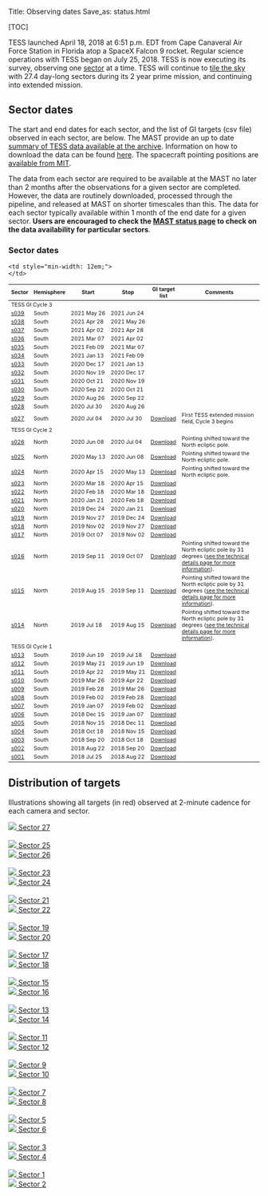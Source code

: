 Title: Observing dates
Save_as: status.html

[TOC]

<!-- <img class="img-responsive" style="max-width:67%;" src="images/giprogram/timeline.jpg" alt="TESS CSC timeline"> -->

TESS launched April 18, 2018 at 6:51 p.m. EDT from Cape Canaveral Air
Force Station in Florida atop a SpaceX Falcon 9 rocket. Regular
science operations with TESS began on July 25, 2018. TESS is now executing its survey, observing one [sector](https://heasarc.gsfc.nasa.gov/docs/tess/operations.html#field-of-view) at a time. TESS will continue to [tile the sky](https://heasarc.gsfc.nasa.gov/docs/tess/operations.html#observing-strategy) with 27.4 day-long sectors during its 2 year prime mission, and continuing into extended mission. 

<!-- 

<br/>
<img class="img-responsive" style="max-width:67%;" src="images/tess-launch.jpg">TESS launched successfully on April 18, 2018. TESS will begin collecting science data after a 60 day commissioning period.
*Image Credit: NASA/Kim Shiflett*
<br/>

<br/>
<img class="img-responsive" style="max-width:67%;" src="images/tess-launch-separation.jpg">A camera mounted on the Falcon 9 second stage shows the TESS spacecraft separating from the vehicle. At 7:53 p.m., the twin solar arrays that will power the spacecraft successfully deployed.
*Image Credit: NASA TV*
<br/> -->




<!-- The dates in the table below are from our nominal plan. -->

<!-- <br/> -->
<!-- <img class="img-responsive" style="max-width:67%;" src="images/mission/tess_observingsectorschematic_Winnpresentation.png">
<br/> -->
## Sector dates
The start and end dates for each sector, and the list of GI targets (csv
file) observed in each sector, are below. The MAST provide an up to date [summary of TESS data available at the archive](https://outerspace.stsci.edu/display/TESS/TESS+Holdings+Available+by+MAST+Service).
Information on how to download the data can be found [here](data-access.html). The spacecraft pointing positions are [available from MIT](https://tess.mit.edu/observations/).

The data from each sector are required to be available at the MAST no later than 2 months after the observations for a given sector are completed. However, the data are routinely downloaded, processed through the pipeline, and released at MAST on shorter timescales than this. The data for each sector typically available within 1 month of the end date for a given sector. <b>Users are encouraged to check the [MAST status page](https://outerspace.stsci.edu/display/TESS/TESS+Holdings+Available+by+MAST+Service) to check on the data availability for particular sectors</b>.

<div class="panel panel-primary">
  <div class="panel-heading">
    <h3 class="panel-title">Sector dates</h3>
  </div>
  <div class="panel-body">

  <table class="table table-striped table-hover" style="font-size: 0.77em;">
  <thead>
    <tr>
      <th style="vertical-align: middle;">Sector</th>
      <th style="vertical-align: middle;">Hemisphere</th>
      <th style="vertical-align: middle;">Start</th>
      <th style="vertical-align: middle;">Stop</th>
      <th style="vertical-align: middle;">GI target list</th>
      <!-- <th style="vertical-align: middle;" class="text-center">Release<br>notes</th> -->
      <th style="vertical-align: middle;">Comments</th>
    </tr>
  </thead>
 <tr>
  <td colspan="6">TESS GI Cycle 3</td>
 </tr>
 <tr>
    <td><a href="#s039">s039</a></td>
    <td>South</td>
    <td>2021&nbsp;May&nbsp;26</td>
    <td>2021&nbsp;Jun&nbsp;24</td>
    <td></td>
    <td style="min-width: 12em;">
    </td>
  </tr>

  <tr>
    <td><a href="#s038">s038</a></td>
    <td>South</td>
    <td>2021&nbsp;Apr&nbsp;28</td>
    <td>2021&nbsp;May&nbsp;26</td>
    <td></td>
    <td style="min-width: 12em;">
    </td>
  </tr>

  <tr>
    <td><a href="#s037">s037</a></td>
    <td>South</td>
    <td>2021&nbsp;Apr&nbsp;02</td>
    <td>2021&nbsp;Apr&nbsp;28</td>
    <td></td>
    <td style="min-width: 12em;">
    </td>
  </tr>

  <tr>
    <td><a href="#s036">s036</a></td>
    <td>South</td>
    <td>2021&nbsp;Mar&nbsp;07</td>
    <td>2021&nbsp;Apr&nbsp;02</td>
    <td></td>
    <td style="min-width: 12em;">
    </td>
  </tr>

  <tr>
    <td><a href="#s035">s035</a></td>
    <td>South</td>
    <td>2021&nbsp;Feb&nbsp;09</td>
    <td>2021&nbsp;Mar&nbsp;07</td>
    <td></td>
    <td style="min-width: 12em;">
    </td>
  </tr>

  <tr>
    <td><a href="#s034">s034</a></td>
    <td>South</td>
    <td>2021&nbsp;Jan&nbsp;13</td>
    <td>2021&nbsp;Feb&nbsp;09</td>
    <td></td>
    <td style="min-width: 12em;">
    </td>
  </tr>

  <tr>
    <td><a href="#s033">s033</a></td>
    <td>South</td>
    <td>2020&nbsp;Dec&nbsp;17</td>
    <td>2021&nbsp;Jan&nbsp;13</td>
    <td></td>
    <td style="min-width: 12em;">
    </td>
  </tr>

  <tr>
    <td><a href="#s032">s032</a></td>
    <td>South</td>
    <td>2020&nbsp;Nov&nbsp;19</td>
    <td>2020&nbsp;Dec&nbsp;17</td>
    <td></td>
    <td style="min-width: 12em;">
    </td>
  </tr>

  <tr>
    <td><a href="#s031">s031</a></td>
    <td>South</td>
    <td>2020&nbsp;Oct&nbsp;21</td>
    <td>2020&nbsp;Nov&nbsp;19</td>
    <td></td>
    <td style="min-width: 12em;">
    </td>
  </tr>

  <tr>
    <td><a href="#s030">s030</a></td>
    <td>South</td>
    <td>2020&nbsp;Sep&nbsp;22</td>
    <td>2020&nbsp;Oct&nbsp;21</td>
    <td></td>
    <td style="min-width: 12em;">
    </td>
  </tr>

  <tr>
    <td><a href="#s029">s029</a></td>
    <td>South</td>
    <td>2020&nbsp;Aug&nbsp;26</td>
    <td>2020&nbsp;Sep&nbsp;22</td>
    <td></td>
    <td style="min-width: 12em;">
    </td>
  </tr>

  <tr>
    <td><a href="#s028">s028</a></td>
    <td>South</td>
    <td>2020&nbsp;Jul&nbsp;30</td>
    <td>2020&nbsp;Aug&nbsp;26</td>
    <td></td>
    <td style="min-width: 12em;">
    </td>
  </tr>

  <tr>
    <td><a href="#s027">s027</a></td>
    <td>South</td>
    <td>2020&nbsp;Jul&nbsp;04</td>
    <td>2020&nbsp;Jul&nbsp;30</td>
    <td><a href='data/target_lists/sector027_targets_lists/GI_S027.csv'>Download</a></td>
    <td style="min-width: 12em;">
      First TESS extended mission field, Cycle 3 begins
    </td>
  </tr>
 <tr>
  <td colspan="6">TESS GI Cycle 2</td>
 </tr>
  <tr>
    <td><a href="#s026">s026</a></td>
    <td>North</td>
    <td>2020&nbsp;Jun&nbsp;08</td>
    <td>2020&nbsp;Jul&nbsp;04</td>
    <td><a href='data/target_lists/sector026_targets_lists/GI_S026.csv'>Download</a></td>
    <td style="min-width: 12em;">Pointing shifted toward the North ecliptic pole.
    </td>
  </tr>

  <tr>
    <td><a href="#s025">s025</a></td>
    <td>North</td>
    <td>2020&nbsp;May&nbsp;13</td>
    <td>2020&nbsp;Jun&nbsp;08</td>
    <td><a href='data/target_lists/sector025_targets_lists/GI_S025.csv'>Download</a></td>
    <td style="min-width: 12em;">Pointing shifted toward the North ecliptic pole.
    </td>
  </tr>

  <tr>
    <td><a href="#s024">s024</a></td>
    <td>North</td>
    <td>2020&nbsp;Apr&nbsp;15</td>
    <td>2020&nbsp;May&nbsp;13</td>
    <td><a href='data/target_lists/sector024_targets_lists/GI_S024.csv'>Download</a></td>
    <td style="min-width: 12em;">Pointing shifted toward the North ecliptic pole.
    </td>
  </tr>

  <tr>
    <td><a href="#s023">s023</a></td>
    <td>North</td>
    <td>2020&nbsp;Mar&nbsp;18</td>
    <td>2020&nbsp;Apr&nbsp;15</td>
    <td><a href='data/target_lists/sector023_targets_lists/GI_S023.csv'>Download</a></td>
    <td style="min-width: 12em;">
    </td>
  </tr>

  <tr>
    <td><a href="#s022">s022</a></td>
    <td>North</td>
    <td>2020&nbsp;Feb&nbsp;18</td>
    <td>2020&nbsp;Mar&nbsp;18</td>
    <td><a href='data/target_lists/sector022_targets_lists/GI_S022.csv'>Download</a></td>
    <td style="min-width: 12em;">
    </td>
  </tr>

  <tr>
    <td><a href="#s021">s021</a></td>
    <td>North</td>
    <td>2020&nbsp;Jan&nbsp;21</td>
    <td>2020&nbsp;Feb&nbsp;18</td>
    <td><a href='data/target_lists/sector021_targets_lists/GI_S021.csv'>Download</a></td>
    <td style="min-width: 12em;">
    </td>
  </tr>

  <tr>
    <td><a href="#s020">s020</a></td>
    <td>North</td>
    <td>2019&nbsp;Dec&nbsp;24</td>
    <td>2020&nbsp;Jan&nbsp;21</td>
    <td><a href='data/target_lists/sector020_targets_lists/GI_S020.csv'>Download</a></td>
    <td style="min-width: 12em;">
    </td>
  </tr>

  <tr>
    <td><a href="#s019">s019</a></td>
    <td>North</td>
    <td>2019&nbsp;Nov&nbsp;27</td>
    <td>2019&nbsp;Dec&nbsp;24</td>
    <td><a href='data/target_lists/sector019_targets_lists/GI_S019.csv'>Download</a></td>
    <td style="min-width: 12em;">
    </td>
  </tr>

  <tr>
    <td><a href="#s018">s018</a></td>
    <td>North</td>
    <td>2019&nbsp;Nov&nbsp;02</td>
    <td>2019&nbsp;Nov&nbsp;27</td>
    <td><a href='data/target_lists/sector018_targets_lists/GI_S018.csv'>Download</a></td>
    <td style="min-width: 12em;">
    </td>
  </tr>

  <tr>
    <td><a href="#s017">s017</a></td>
    <td>North</td>
    <td>2019&nbsp;Oct&nbsp;07</td>
    <td>2019&nbsp;Nov&nbsp;02</td>
    <td><a href='data/target_lists/sector017_targets_lists/GI_S017.csv'>Download</a></td>
    <td style="min-width: 12em;">
    </td>
  </tr>

  <tr>
    <td><a href="#s016">s016</a></td>
    <td>North</td>
    <td>2019&nbsp;Sep&nbsp;11</td>
    <td>2019&nbsp;Oct&nbsp;07</td>
    <td><a href='data/target_lists/sector016_targets_lists/GI_S016.csv'>Download</a></td>
    <td style="min-width: 12em;">Pointing shifted toward the North ecliptic pole by 31 degrees (<a
    href=observing-technical.html>see the technical details page for more information</a>).
    </td>
  </tr>

  <tr>
    <td><a href="#s015">s015</a></td>
    <td>North</td>
    <td>2019&nbsp;Aug&nbsp;15</td>
    <td>2019&nbsp;Sep&nbsp;11</td>
    <td><a href='data/target_lists/sector015_targets_lists/GI_S015.csv'>Download</a></td>
    <td style="min-width: 12em;">Pointing shifted toward the North ecliptic pole by 31 degrees (<a
    href=observing-technical.html>see the technical details page for more information</a>).
    </td>
  </tr>

  <tr>
    <td><a href="#s014">s014</a></td>
    <td>North</td>
    <td>2019&nbsp;Jul&nbsp;18</td>
    <td>2019&nbsp;Aug&nbsp;15</td>
    <td><a href='data/target_lists/sector014_targets_lists/GI_S014.csv'>Download</a></td>
    <td style="min-width: 12em;">Pointing shifted toward the North ecliptic pole by 31 degrees (<a
    href=observing-technical.html>see the technical details page for more information</a>).
    </td>
  </tr>

 <tr>
  <td colspan="6">TESS GI Cycle 1</td>
 </tr>

  <tr>
    <td><a href="#s013">s013</a></td>
    <td>South</td>
    <td>2019&nbsp;Jun&nbsp;19</td>
    <td>2019&nbsp;Jul&nbsp;18</td>
    <td><a href='data/target_lists/sector013_targets_lists/GI_S013.csv'>Download</a></td>
    <td style="min-width: 12em;">
    </td>
  </tr>

  <tr>
    <td><a href="#s012">s012</a></td>
    <td>South</td>
    <td>2019&nbsp;May&nbsp;21</td>
    <td>2019&nbsp;Jun&nbsp;19</td>
    <td><a href='data/target_lists/sector012_targets_lists/GI_S012.csv'>Download</a></td>
    <td style="min-width: 12em;">
    </td>
  </tr>

  <tr>
    <td><a href="#s011">s011</a></td>
    <td>South</td>
    <td>2019&nbsp;Apr&nbsp;22</td>
    <td>2019&nbsp;May&nbsp;21</td>
    <td><a href='data/target_lists/sector011_targets_lists/GI_S011.csv'>Download</a></td>
    <td style="min-width: 12em;">
    </td>
  </tr>

  <tr>
    <td><a href="#s010">s010</a></td>
    <td>South</td>
    <td>2019&nbsp;Mar&nbsp;26</td>
    <td>2019&nbsp;Apr&nbsp;22</td>
    <td><a href='data/target_lists/sector010_targets_lists/GI_S010.csv'>Download</a></td>
    <td style="min-width: 12em;">
    </td>
  </tr>

  <tr>
    <td><a href="#s009">s009</a></td>
    <td>South</td>
    <td>2019&nbsp;Feb&nbsp;28</td>
    <td>2019&nbsp;Mar&nbsp;26</td>
    <td><a href='data/target_lists/sector009_targets_lists/GI_S009.csv'>Download</a></td>

    <td style="min-width: 12em;">
    </td>
  </tr>

  <tr>
    <td><a href="#s008">s008</a></td>
    <td>South</td>
    <td>2019&nbsp;Feb&nbsp;02</td>
    <td>2019&nbsp;Feb&nbsp;28</td>
    <td><a href='data/target_lists/sector008_targets_lists/GI_S008.csv'>Download</a></td>
    <td style="min-width: 12em;">
    </td>
  </tr>

  <tr>
    <td><a href="#s007">s007</a></td>
    <td>South</td>
    <td>2019&nbsp;Jan&nbsp;07</td>
    <td>2019&nbsp;Feb&nbsp;02</td>
    <td><a href='data/target_lists/sector007_targets_lists/GI_S007.csv'>Download</a></td>
    <td style="min-width: 12em;">
    </td>
  </tr>

  <tr>
    <td><a href="#s006">s006</a></td>
    <td>South</td>
    <td>2018&nbsp;Dec&nbsp;15</td>
    <td>2019&nbsp;Jan&nbsp;07</td>
    <td><a href='data/target_lists/sector006_targets_lists/GI_S006.csv'>Download</a></td>
    <td style="min-width: 12em;">
    </td>
  </tr>

  <tr>
    <td><a href="#s005">s005</a></td>
    <td>South</td>
    <td>2018&nbsp;Nov&nbsp;15</td>
    <td>2018&nbsp;Dec&nbsp;11</td>
    <td><a href='data/target_lists/sector005_targets_lists/GI_S005.csv'>Download</a></td>
    <td style="min-width: 12em;">
    </td>
  </tr>

  <tr>
    <td><a href="#s004">s004</a></td>
    <td>South</td>
    <td>2018&nbsp;Oct&nbsp;18</td>
    <td>2018&nbsp;Nov&nbsp;15</td>
    <td><a href='data/target_lists/sector004_targets_lists/GI_S004.csv'>Download</a></td>
    <td style="min-width: 12em;">
    </td>
  </tr>

  <tr>
    <td><a href="#s003">s003</a></td>
    <td>South</td>
    <td>2018&nbsp;Sep&nbsp;20</td>
    <td>2018&nbsp;Oct&nbsp;18</td>
    <td><a href='data/target_lists/sector003_targets_lists/GI_S003.csv'>Download</a></td>
    <td style="min-width: 12em;">
    </td>
  </tr>

  <tr>
    <td><a href="#s002">s002</a></td>
    <td>South</td>
    <td>2018&nbsp;Aug&nbsp;22</td>
    <td>2018&nbsp;Sep&nbsp;20</td>
    <td><a href='data/target_lists/sector002_targets_lists/GI_S002.csv'>Download</a></td>
    <td style="min-width: 12em;"></td>
  </tr>

  <tr>
    <td><a href="#s001">s001</a></td>
    <td>South</td>
    <td>2018&nbsp;Jul&nbsp;25</td>
    <td>2018&nbsp;Aug&nbsp;22</td>
    <td><a href='data/target_lists/sector001_targets_lists/GI_S001.csv'>Download</a></td>
    <td style="min-width: 12em;"></td>
  </tr>















































  </table>
</div>
</div>



## Distribution of targets 
Illustrations showing all targets (in red) observed at 2-minute
cadence for each camera and sector.

<div class="row">
    <div class="col-md-6 text-center">
      <a href="images/sector-plots/sector-plots.027.jpeg">
        <img id="s027" src="images/sector-plots/sector-plots.027.jpeg" class="img-responsive">
        Sector 27
      </a>
    </div>
    <div class="col-md-6 text-center">
      <a href="images/sector-plots/sector-plots.026.jpeg">
<!--         <img id="s026" src="images/sector-plots/sector-plots.026.jpeg" class="img-responsive">
        Sector 26 -->
      </a>
    </div>
</div>
<br>
<div class="row">
    <div class="col-md-6 text-center">
      <a href="images/sector-plots/sector-plots.025.jpeg">
        <img id="s025" src="images/sector-plots/sector-plots.025.jpeg" class="img-responsive">
        Sector 25
      </a>
    </div>
    <div class="col-md-6 text-center">
      <a href="images/sector-plots/sector-plots.026.jpeg">
        <img id="s026" src="images/sector-plots/sector-plots.026.jpeg" class="img-responsive">
        Sector 26
      </a>
    </div>
</div>
<br>
<div class="row">
    <div class="col-md-6 text-center">
      <a href="images/sector-plots/sector-plots.023.jpeg">
        <img id="s023" src="images/sector-plots/sector-plots.023.jpeg" class="img-responsive">
        Sector 23
      </a>
    </div>
    <div class="col-md-6 text-center">
      <a href="images/sector-plots/sector-plots.024.jpeg">
        <img id="s024" src="images/sector-plots/sector-plots.024.jpeg" class="img-responsive">
        Sector 24
      </a>
    </div>
</div>
<br>
<div class="row">
    <div class="col-md-6 text-center">
      <a href="images/sector-plots/sector-plots.021.jpeg">
        <img id="s021" src="images/sector-plots/sector-plots.021.jpeg" class="img-responsive">
        Sector 21
      </a>
    </div>
    <div class="col-md-6 text-center">
      <a href="images/sector-plots/sector-plots.022.jpeg">
        <img id="s022" src="images/sector-plots/sector-plots.022.jpeg" class="img-responsive">
        Sector 22
      </a>
    </div>
</div>
<br>
<div class="row">
    <div class="col-md-6 text-center">
      <a href="images/sector-plots/sector-plots.019.jpeg">
        <img id="s019" src="images/sector-plots/sector-plots.019.jpeg" class="img-responsive">
        Sector 19
      </a>
    </div>
    <div class="col-md-6 text-center">
      <a href="images/sector-plots/sector-plots.020.jpeg">
        <img id="s020" src="images/sector-plots/sector-plots.020.jpeg" class="img-responsive">
        Sector 20
      </a>
    </div>
</div>
<br>
<div class="row">
    <div class="col-md-6 text-center">
      <a href="images/sector-plots/sector-plots.017.jpeg">
        <img id="s017" src="images/sector-plots/sector-plots.017.jpeg" class="img-responsive">
        Sector 17
      </a>
    </div>
    <div class="col-md-6 text-center">
      <a href="images/sector-plots/sector-plots.018.jpeg">
        <img id="s018" src="images/sector-plots/sector-plots.018.jpeg" class="img-responsive">
        Sector 18
      </a>
    </div>
</div>
<br>
<div class="row">
    <div class="col-md-6 text-center">
      <a href="images/sector-plots/sector-plots.015.jpeg">
        <img id="s015" src="images/sector-plots/sector-plots.015.jpeg" class="img-responsive">
        Sector 15
      </a>
    </div>
    <div class="col-md-6 text-center">
      <a href="images/sector-plots/sector-plots.016.jpeg">
        <img id="s016" src="images/sector-plots/sector-plots.016.jpeg" class="img-responsive">
        Sector 16
      </a>
    </div>
</div>
<br>
<div class="row">
    <div class="col-md-6 text-center">
      <a href="images/sector-plots/sector-plots.013.jpeg">
        <img id="s013" src="images/sector-plots/sector-plots.013.jpeg" class="img-responsive">
        Sector 13
      </a>
    </div>
    <div class="col-md-6 text-center">
      <a href="images/sector-plots/sector-plots.014.jpeg">
        <img id="s014" src="images/sector-plots/sector-plots.014.jpeg" class="img-responsive">
        Sector 14
      </a>
    </div>
</div>
<br>
<div class="row">
    <div class="col-md-6 text-center">
      <a href="images/sector-plots/sector-plots.011.jpeg">
        <img id="s011" src="images/sector-plots/sector-plots.011.jpeg" class="img-responsive">
        Sector 11
      </a>
    </div>
    <div class="col-md-6 text-center">
      <a href="images/sector-plots/sector-plots.012.jpeg">
        <img id="s012" src="images/sector-plots/sector-plots.012.jpeg" class="img-responsive">
        Sector 12
      </a>
    </div>
</div>
<br>
<div class="row">
    <div class="col-md-6 text-center">
      <a href="images/sector-plots/sector-plots.009.jpeg">
        <img id="s009" src="images/sector-plots/sector-plots.009.jpeg" class="img-responsive">
        Sector 9
      </a>
    </div>
    <div class="col-md-6 text-center">
      <a href="images/sector-plots/sector-plots.010.jpeg">
        <img id="s010" src="images/sector-plots/sector-plots.010.jpeg" class="img-responsive">
        Sector 10
      </a>
    </div>
</div>
<br>
<div class="row">
    <div class="col-md-6 text-center">
      <a href="images/sector-plots/sector-plots.007.jpeg">
        <img id="s007" src="images/sector-plots/sector-plots.007.jpeg" class="img-responsive">
        Sector 7
      </a>
    </div>
    <div class="col-md-6 text-center">
      <a href="images/sector-plots/sector-plots.008.jpeg">
        <img id="s008" src="images/sector-plots/sector-plots.008.jpeg" class="img-responsive">
        Sector 8
      </a>
    </div>
</div>
<br>
<div class="row">
    <div class="col-md-6 text-center">
      <a href="images/sector-plots/sector-plots.005.jpeg">
        <img id="s005" src="images/sector-plots/sector-plots.005.jpeg" class="img-responsive">
        Sector 5
      </a>
    </div>
    <div class="col-md-6 text-center">
      <a href="images/sector-plots/sector-plots.006.jpeg">
        <img id="s006" src="images/sector-plots/sector-plots.006.jpeg" class="img-responsive">
        Sector 6
      </a>
    </div>
</div>
<br>
<div class="row">
    <div class="col-md-6 text-center">
      <a href="images/sector-plots/sector-plots.003.jpeg">
        <img id="s003" src="images/sector-plots/sector-plots.003.jpeg" class="img-responsive">
        Sector 3
      </a>
    </div>
    <div class="col-md-6 text-center">
      <a href="images/sector-plots/sector-plots.004.jpeg">
        <img id="s004" src="images/sector-plots/sector-plots.004.jpeg" class="img-responsive">
        Sector 4
      </a>
    </div>
</div>
<br>
<div class="row">
    <div class="col-md-6 text-center">
      <a href="images/sector-plots/sector-plots.001.jpeg">
        <img id="s001" src="images/sector-plots/sector-plots.001.jpeg" class="img-responsive">
        Sector 1
      </a>
    </div>
    <div class="col-md-6 text-center">
      <a href="images/sector-plots/sector-plots.002.jpeg">
        <img id="s002" src="images/sector-plots/sector-plots.002.jpeg" class="img-responsive">
        Sector 2
      </a>
    </div>
</div>
<br>
